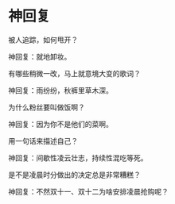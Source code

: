 # 神回复

被人追踪，如何甩开？ 

神回复：就地卸妆。 

有哪些稍微一改，马上就意境大变的歌词？ 

神回复：雨纷纷，秋裤里草木深。 

为什么粉丝要叫做饭啊？ 

神回复：因为你不是他们的菜啊。 

用一句话来描述自己？ 

神回复：间歇性凌云壮志，持续性混吃等死。 

是不是凌晨时分做出的决定总是非常糟糕？ 

神回复：不然双十一、双十二为啥安排凌晨抢购呢？